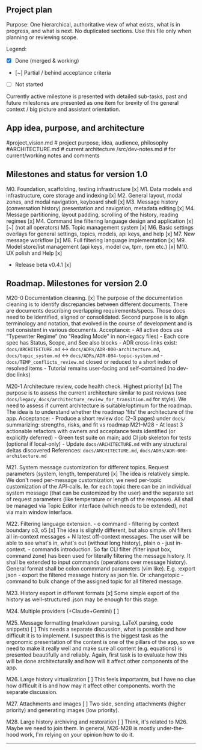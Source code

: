 ## Project plan

Purpose: One hierarchical, authoritative view of what exists, what is in progress, and what is next. No duplicated sections. Use this file only when planning or reviewing scope.

Legend:
- [x] Done (merged & working)
- [~] Partial / behind acceptance criteria
- [ ] Not started

Currently active milestone is presented with detailed sub-tasks, past and future milestones are presented as one item for brevity of the general context / big picture and assistant orientation.

## App idea, purpose, and architecture

#project_vision.md # project purpose, idea, audience, philosophy
#ARCHITECTURE.md # current architecture
/src/dev-notes.md # for current/working notes and comments

## Milestones and status for version 1.0

M0. Foundation, scaffolding, testing infrastructure [x]
M1. Data models and infrastructure, core storage and indexing [x]
M2. General layout, modal zones, and modal navigation, keyboard shell [x]
M3. Message history (conversation history) presentation and navigation, metadata editing [x]
M4. Message partitioning, layout padding, scrolling of the history, reading regimes [x]
M4. Command line filtering language design and application [x][~] (not all operators)
M5. Topic management system [x]
M6. Basic settings overlays for general settings, topics, models, api keys, and help [x]
M7. New message workflow [x]
M8. Full filtering language implementation [x]
M9. Model store/list management (api keys, model cw, tpm, rpm etc.) [x]
M10. UX polish and Help [x]

- Release beta v0.4.1 [x]

## Roadmap. Milestones for version 2.0

M20-0 Documentation cleaning. [x]
    The purpose of the documentation cleaning is to identify discrepancies between different documents. There are documents describing overlapping requirements/specs. Those docs need to be identified, aligned or consolidated. Second purpose is to align terminology and notation, that evolved in the course of development and is not consistent in various documents.
    Acceptance:
    - All active docs use “Typewriter Regime” (no "Reading Mode" in non-legacy files)
    - Each core spec has Status, Scope, and See also blocks
    - ADR cross-links exist: `docs/ARCHITECTURE.md` ↔ `docs/ADRs/ADR-000-architecture.md`, `docs/topic_system.md` ↔ `docs/ADRs/ADR-004-topic-system.md`
    - `docs/TEMP_conflicts_review.md` closed or reduced to a short index of resolved items
    - Tutorial remains user-facing and self-contained (no dev-doc links)

M20-1 Architecture review, code health check. Highest priority! [x]
    The purpose is to assess the current architecture similar to past reviews (see `docs/legacy_docs/architecture_review_for_transition.md` for style). We need to assess if current architecture is suitable/optimum for the roadmap. The idea is to understand whether the roadmap 'fits' the architecture of the app.
    Acceptance:
    - Produce a short review doc (2–3 pages) under `docs/` summarizing: strengths, risks, and fit vs roadmap M21–M28
    - At least 3 actionable refactors with owners and acceptance tests identified (or explicitly deferred)
    - Green test suite on main; add CI job skeleton for tests (optional if local-only)
    - Update `docs/ARCHITECTURE.md` with any structural deltas discovered
    References: `docs/ARCHITECTURE.md`, `docs/ADRs/ADR-000-architecture.md`

M21. System message customization for different topics. Request parameters (system, length, temperature) [x]
    The idea is relatively simple. We don't need per-message customization, we need per-topic customization of the API-calls. Ie. for each topic there can be an individual system message (that can be customized by the user) and the separate set of request parameters (like temperature or length of the response). All shall be managed via Topic Editor interface (which needs to be extended), not via main window interface.

M22. Filtering language extension.
    - o command - filtering by context boundary o3, o5 [x]
    The idea is slightly different, but also simple. oN filters all in-context messages + N latest off-context messages. The user will be able to see what's in, what's out (without long history), plain o - just in-context.
    - commands introduction. So far CLI filter (filter input box, command zone) has been used for literally filtering the message history. It shall be extended to input commands (operations over message history). General format shall be colon commmand parameters (vim like). E.g. :export json - export the filtered message history as json file. Or :changetopic - command to bulk change of the assigned topic for all filtered message.

M23. History export in different formats [x]
    Some simple export of the history as well-structured .json may be enough for this stage.

M24. Multiple providers (+Claude+Gemini) [ ]

M25. Message formatting (markdown parsing, LaTeX parsing, code snippets) [ ]
    This needs a separate discussion, what is possible and how difficult it is to implement. I suspect this is the biggest task as the ergonomic presentation of the content is one of the pillars of the app, so we need to make it really well and make sure all content (e.g. equations) is presented beautifully and reliably. Again, first task is to evaluate how this will be done architecturally and how will it affect other components of the app.

M26. Large history virtualization [ ]
    This feels importantm, but I have no clue how difficult it is and how may it affect other components. worth the separate discussion.

M27. Attachments and images [ ]
    Two side, sending attachments (higher priority) and generating images (low priority).

M28. Large history archiving and restoration [ ]
    Think, it's related to M26. Maybe we need to join them. In general, M26-M28 is mostly under-the-hood work, I'm relying on your opinion how to do it.

---

